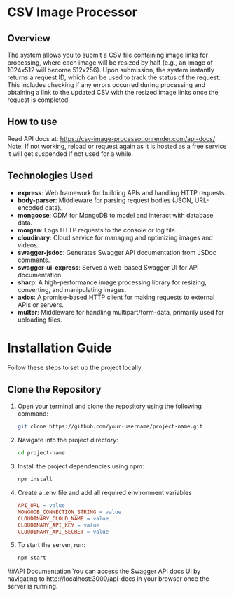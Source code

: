 # CSV Image Processor

## Overview

The system allows you to submit a CSV file containing image links for processing, where each image will be resized by half (e.g., an image of 1024x512 will become 512x256). Upon submission, the system instantly returns a request ID, which can be used to track the status of the request. This includes checking if any errors occurred during processing and obtaining a link to the updated CSV with the resized image links once the request is completed.

## How to use
Read API docs at: https://csv-image-processor.onrender.com/api-docs/
Note: If not working, reload or request again as it is hosted as a free service it will get suspended if not used for a while.

## Technologies Used

- **express**: Web framework for building APIs and handling HTTP requests.
- **body-parser**: Middleware for parsing request bodies (JSON, URL-encoded data).
- **mongoose**: ODM for MongoDB to model and interact with database data.
- **morgan**: Logs HTTP requests to the console or log file.
- **cloudinary**: Cloud service for managing and optimizing images and videos.
- **swagger-jsdoc**: Generates Swagger API documentation from JSDoc comments.
- **swagger-ui-express**: Serves a web-based Swagger UI for API documentation.
- **sharp**: A high-performance image processing library for resizing, converting, and manipulating images.
- **axios**: A promise-based HTTP client for making requests to external APIs or servers.
- **multer**: Middleware for handling multipart/form-data, primarily used for uploading files.

# Installation Guide
Follow these steps to set up the project locally.

## Clone the Repository

1. Open your terminal and clone the repository using the following command:

   ```bash
   git clone https://github.com/your-username/project-name.git

2. Navigate into the project directory:
    ```bash
    cd project-name

3. Install the project dependencies using npm:
    ```bash
    npm install

4. Create a .env file and add all required environment variables
    ```makefile
    API_URL = value
    MONGODB_CONNECTION_STRING = value
    CLOUDINARY_CLOUD_NAME = value
    CLOUDINARY_API_KEY = value
    CLOUDINARY_API_SECRET = value

5. To start the server, run:
    ```bash
    npm start

##API Documentation
You can access the Swagger API docs UI by navigating to http://localhost:3000/api-docs in your browser once the server is running.


